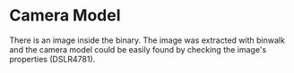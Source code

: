 # Camera Model


There is an image inside the binary. The image was extracted with binwalk and the camera model could be easily found by checking the image's properties (DSLR4781).
